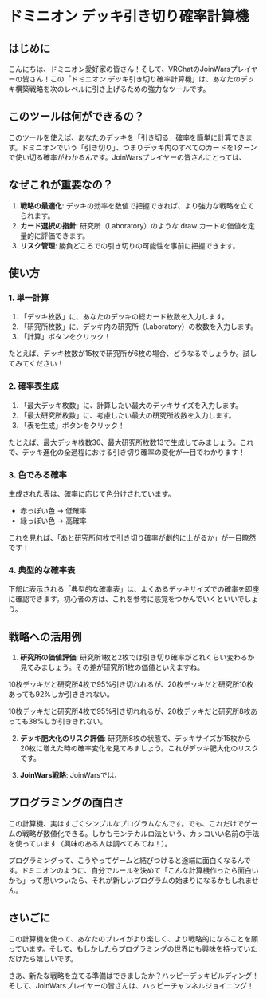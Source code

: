 # ドミニオン デッキ引き切り確率計算機

## はじめに

こんにちは、ドミニオン愛好家の皆さん！そして、VRChatのJoinWarsプレイヤーの皆さん！この「ドミニオン デッキ引き切り確率計算機」は、あなたのデッキ構築戦略を次のレベルに引き上げるための強力なツールです。

## このツールは何ができるの？

このツールを使えば、あなたのデッキを「引き切る」確率を簡単に計算できます。ドミニオンでいう「引き切り」、つまりデッキ内のすべてのカードを1ターンで使い切る確率がわかるんです。JoinWarsプレイヤーの皆さんにとっては、

## なぜこれが重要なの？

1. **戦略の最適化**: デッキの効率を数値で把握できれば、より強力な戦略を立てられます。
2. **カード選択の指針**: 研究所（Laboratory）のような draw カードの価値を定量的に評価できます。
3. **リスク管理**: 勝負どころでの引き切りの可能性を事前に把握できます。



## 使い方

### 1. 単一計算

1. 「デッキ枚数」に、あなたのデッキの総カード枚数を入力します。
2. 「研究所枚数」に、デッキ内の研究所（Laboratory）の枚数を入力します。
3. 「計算」ボタンをクリック！

たとえば、デッキ枚数が15枚で研究所が6枚の場合、どうなるでしょうか。試してみてください！

### 2. 確率表生成

1. 「最大デッキ枚数」に、計算したい最大のデッキサイズを入力します。
2. 「最大研究所枚数」に、考慮したい最大の研究所枚数を入力します。
3. 「表を生成」ボタンをクリック！

たとえば、最大デッキ枚数30、最大研究所枚数13で生成してみましょう。これで、デッキ進化の全過程における引き切り確率の変化が一目でわかります！

### 3. 色でみる確率

生成された表は、確率に応じて色分けされています。
- 赤っぽい色 → 低確率
- 緑っぽい色 → 高確率

これを見れば、「あと研究所何枚で引き切り確率が劇的に上がるか」が一目瞭然です！

### 4. 典型的な確率表

下部に表示される「典型的な確率表」は、よくあるデッキサイズでの確率を即座に確認できます。初心者の方は、これを参考に感覚をつかんでいくといいでしょう。

## 戦略への活用例

1. **研究所の価値評価**: 
   研究所1枚と2枚では引き切り確率がどれくらい変わるか見てみましょう。その差が研究所1枚の価値といえますね。


10枚デッキだと研究所4枚で95%引き切れれるが、20枚デッキだと研究所10枚あっても92%しか引ききれない。

10枚デッキだと研究所4枚で95%引き切れれるが、20枚デッキだと研究所8枚あっても38%しか引ききれない。


2. **デッキ肥大化のリスク評価**:
   研究所8枚の状態で、デッキサイズが15枚から20枚に増えた時の確率変化を見てみましょう。これがデッキ肥大化のリスクです。

3. **JoinWars戦略**:
   JoinWarsでは、

## プログラミングの面白さ

この計算機、実はすごくシンプルなプログラムなんです。でも、これだけでゲームの戦略が数値化できる。しかもモンテカルロ法という、カッコいい名前の手法を使っています（興味のある人は調べてみてね！）。

プログラミングって、こうやってゲームと結びつけると途端に面白くなるんです。ドミニオンのように、自分でルールを決めて「こんな計算機作ったら面白いかも」って思いついたら、それが新しいプログラムの始まりになるかもしれません。

## さいごに

この計算機を使って、あなたのプレイがより楽しく、より戦略的になることを願っています。そして、もしかしたらプログラミングの世界にも興味を持っていただけたら嬉しいです。

さあ、新たな戦略を立てる準備はできましたか？ハッピーデッキビルディング！そして、JoinWarsプレイヤーの皆さんは、ハッピーチャンネルジョイニング！
